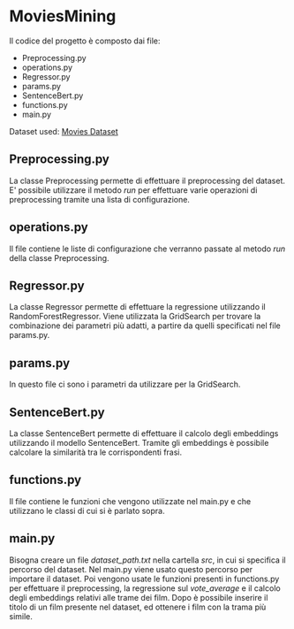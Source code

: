 # MoviesMining

Il codice del progetto è composto dai file: 

- Preprocessing.py
- operations.py
- Regressor.py
- params.py
- SentenceBert.py
- functions.py
- main.py

Dataset used: [Movies Dataset](https://www.kaggle.com/datasets/asaniczka/tmdb-movies-dataset-2023-930k-movies)

## Preprocessing.py

La classe Preprocessing permette di effettuare il preprocessing del dataset.
E' possibile utilizzare il metodo *run* per effettuare varie operazioni di preprocessing tramite una lista di configurazione.

## operations.py

Il file contiene le liste di configurazione che verranno passate 
al metodo *run* della classe Preprocessing.

## Regressor.py

La classe Regressor permette di effettuare la regressione utilizzando il 
RandomForestRegressor.
Viene utilizzata la GridSearch per trovare la combinazione dei parametri più adatti, a partire da quelli specificati nel file params.py.

## params.py

In questo file ci sono i parametri da utilizzare per la GridSearch.

## SentenceBert.py

La classe SentenceBert permette di effettuare il calcolo degli embeddings utilizzando il modello SentenceBert.
Tramite gli embeddings è possibile calcolare la similarità tra le corrispondenti frasi.

## functions.py

Il file contiene le funzioni che vengono utilizzate nel main.py e che utilizzano le classi di cui si è parlato sopra.

## main.py

Bisogna creare un file *dataset_path.txt* nella cartella *src*, in cui si specifica il percorso del dataset.
Nel main.py viene usato questo percorso per importare il dataset.
Poi vengono usate le funzioni presenti in functions.py per effettuare il preprocessing, la regressione sul *vote_average* e il calcolo degli embeddings
relativi alle trame dei film.
Dopo è possibile inserire il titolo di un film presente nel dataset, ed ottenere i film con la trama più simile.
